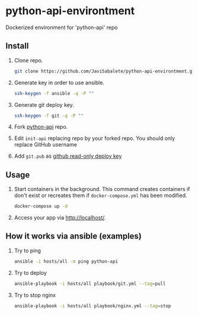 # python-api-environtment
Dockerized environment for 'python-api' repo

## Install
1. Clone repo.

    ```bash
    git clone https://github.com/JaviSabalete/python-api-environtment.git
    ```

2. Generate key in order to use ansible.

    ```bash
    ssh-keygen -f ansible -q -P ""
    ```

3. Generate git deploy key.

    ```bash
    ssh-keygen -f git -q -P ""
    ```

4. Fork [python-api](https://github.com/JaviSabalete/python-api) repo.

5. Edit `init-api` replacing repo by your forked repo. You should only replace GitHub username

6. Add `git.pub` as [github read-only deploy key](https://github.com/blog/2024-read-only-deploy-keys)

## Usage

1. Start containers in the background. This command creates containers if don't exist or recreates them if `docker-compose.yml` has been modified.

    ```bash
    docker-compose up -d
    ```

2. Access your app via [http://localhost/](http://localhost/).

## How it works via ansible (examples)

1. Try to ping

    ```bash
    ansible -i hosts/all -m ping python-api
    ```

2. Try to deploy

    ```bash
    ansible-playbook -i hosts/all playbook/git.yml --tag=pull
    ```
    
3. Try to stop nginx

    ```bash
    ansible-playbook -i hosts/all playbook/nginx.yml --tag=stop
    ```
